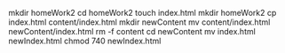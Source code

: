 mkdir homeWork2
cd homeWork2
touch index.html
mkdir homeWork2
cp index.html content/index.html
mkdir newContent
mv content/index.html newContent/index.html
rm -f content
cd newContent
mv index.html newIndex.html
chmod 740 newIndex.html
